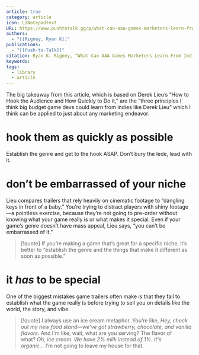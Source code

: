 ```yaml
---
article: true
category: article
icon: LiNotepadText
URL: https://www.pushtotalk.gg/p/what-can-aaa-games-marketers-learn-from-indies
authors:
  - "[[Rigney, Ryan K]]"
publications:
  - "[[Push-to-Talk]]"
citation: Ryan K. Rigney, “What Can AAA Games Marketers Learn From Indies?,” Push to Talk (blog), March 7, 2025, https://www.pushtotalk.gg/p/what-can-aaa-games-marketers-learn-from-indies.
keywords: 
tags:
  - library
  - article
---
```


The big takeaway from this article, which is based on Derek Lieu’s “How to Hook the Audience and How Quickly to Do it,” are the “three principles I think big budget game devs could learn from indies like Derek Lieu” which I think can be applied to just about any marketing endeavor:

# hook them as quickly as possible
Establish the genre and get to the hook ASAP. Don’t bury the lede, lead with it.

# don’t be embarrassed of your niche
Lieu compares trailers that rely heavily on cinematic footage to “dangling keys in front of a baby.” You’re trying to distract players with shiny footage—a pointless exercise, because they’re not going to pre-order without knowing what your game really is or what makes it special. Even if your game’s genre doesn’t have mass appeal, Lieu says, “you can’t be embarrassed of it.”

> [!quote]
> If you’re making a game that’s great for a specific niche, it’s better to “establish the genre and the things that make it different as soon as possible.”

# it *has* to be special
One of the biggest mistakes game trailers often make is that they fail to establish what the game really is before trying to sell you on details like the world, the story, and vibe.

> [!quote]
> I always use an ice cream metaphor. You’re like, _Hey, check out my new food stand—we’ve got strawberry, chocolate, and vanilla flavors._ And I'm like, wait, what are you serving? The flavor of what? _Oh, ice cream._ _We have 2% milk instead of 1%._ _It's organic…_ I’m not going to leave my house for that.




